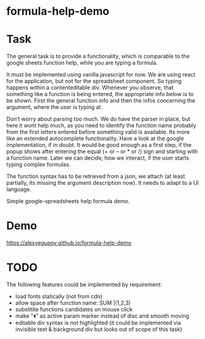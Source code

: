 # formula-help-demo

# Task
The general task is to provide a functionality, which is comparable to the google sheets function help, while you are typing a formula.

It must be implemented using vanilla javascript for now. We are using react for the application, but not for the spreadsheet component. So typing happens within a contenteditable div. Whenever you observe, that something like a function is being entered, the appropriate info below is to be shown. First the general function info and then the infos concerning the argument, where the user is typing at.

Don’t worry about parsing too much. We do have the parser in place, but here it wont help much, as you need to identify the function name probably from the first letters entered before something valid is available. Its more like an extended autocomplete functionality. Have a look at the google implementation, if in doubt. It would be good enough as a first step, if the popup shows after entering the equal (+ or – or * or /) sign and starting with a function name. Later we can decide, how we interact, if the user starts typing complex formulas.

The function syntax has to be retrieved from a json, we attach (at least partially, its missing the argument description now).  It needs to adapt to a UI language.

Simple google-spreadsheets help formula demo.

# Demo
https://alexyegupov.github.io/formula-help-demo

# TODO
The following features could be implemented by requirement:

 - load fonts statically (not from cdn)
 - allow space after function name: SUM |(1,2,3)
 - substitite functions candidates on mouse click
 - make "⏴" as active param marker instead of disc and smooth moving
 - editable div syntax is not highlighted (it could be implemented via invisible text & background div but looks out of scope of this task)
